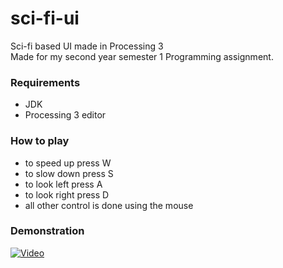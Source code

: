 # sci-fi-ui
Sci-fi based UI made in Processing 3  
Made for my second year semester 1 Programming assignment.

### Requirements
* JDK 
* Processing 3 editor

### How to play
* to speed up press W
* to slow down press S
* to look left press A
* to look right press D
* all other control is done using the mouse

### Demonstration
[![Video](http://img.youtube.com/vi/tqGtfsXNPng/0.jpg)](http://www.youtube.com/watch?v=tqGtfsXNPng)
